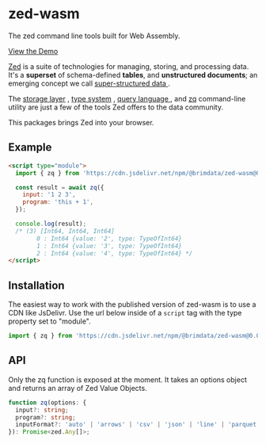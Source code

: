 # zed-wasm

The zed command line tools built for Web Assembly.

[View the Demo](https://observablehq.com/d/f2b3836df355792b)

[Zed](https://github.com/brimdata/zed) is a suite of technologies for managing, storing, and processing data. It's a
<b>superset</b> of schema-defined <b>tables</b>, and
<b>unstructured documents</b>; an emerging concept we call
<a href="https://zed.brimdata.io/docs/formats#2-zed-a-super-structured-pattern">
super-structured data
</a>
.

The <a href="https://zed.brimdata.io/docs/formats">storage layer</a>
, <a href="https://zed.brimdata.io/docs/formats/zed">type system</a>
,
<a href="https://zed.brimdata.io/docs/language/overview">
query language
</a>
, and <a href="https://zed.brimdata.io/docs/commands/zq">zq</a>
command-line utility are just a few of the tools Zed offers to the
data community.

This packages brings Zed into your browser.

## Example

```html
<script type="module">
  import { zq } from 'https://cdn.jsdelivr.net/npm/@brimdata/zed-wasm@0.0.3/index.js';

  const result = await zq({
    input: '1 2 3',
    program: 'this + 1',
  });

  console.log(result);
  /* (3) [Int64, Int64, Int64]
        0 : Int64 {value: '2', type: TypeOfInt64}
        1 : Int64 {value: '3', type: TypeOfInt64}
        2 : Int64 {value: '4', type: TypeOfInt64} */
</script>
```

## Installation

The easiest way to work with the published version of zed-wasm is to use a CDN like JsDelivr. Use the url below inside of a `script` tag with the type property set to "module".

```js
import { zq } from 'https://cdn.jsdelivr.net/npm/@brimdata/zed-wasm@0.0.3/index.js';
```

## API

Only the zq function is exposed at the moment. It takes an options object and returns an array of Zed Value Objects.

```ts
function zq(options: {
  input?: string;
  program?: string;
  inputFormat?: 'auto' | 'arrows' | 'csv' | 'json' | 'line' | 'parquet' | 'vng' | 'zeek' | 'zjson' | 'zng' | 'zson';
}): Promise<zed.Any[]>;
```
